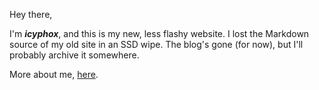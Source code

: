 Hey there,

I'm ***icyphox***, and this is my new, less flashy website. I lost the Markdown source of my old site in an SSD wipe. 
The blog's gone (for now), but I'll probably archive it somewhere.

More about me, [here](/about).
